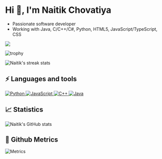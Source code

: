 # Hi 👋, I'm Naitik Chovatiya

-   Passionate software developer
-   Working with Java, C/C++/C#, Python, HTML5, JavaScript/TypeScript, CSS

![](https://komarev.com/ghpvc/?username=naitik2122&color=yellow&style=flat-square)

![trophy](https://github-profile-trophy.vercel.app/?username=naitik2122&theme=onedark)

![Naitik's streak stats](https://github-readme-streak-stats.herokuapp.com/?user=naitik2122&theme=dark)

## ⚡ Languages and tools

<p align="left">
    <a href="https://www.python.org/" target="_blank">
        <img alt="Python" src="https://img.shields.io/badge/python-3670A0?style=for-the-badge&logo=python&logoColor=ffdd54"/> 
    </a> 
    <a href="https://www.javascript.com/" target="_blank">
        <img alt="JavaScript" src="https://img.shields.io/badge/JavaScript-F7DF1E?style=for-the-badge&logo=javascript&logoColor=black"/> 
    </a> 
    <a href="https://cplusplus.com/" target="_blank">
        <img alt="C++" src="https://img.shields.io/badge/c++-%2300599C.svg?style=for-the-badge&logo=c%2B%2B&logoColor=white"/> 
    </a> 
    <a href="https://www.java.com/en/" target="_blank">
        <img alt="Java" src="https://img.shields.io/badge/java-%23ED8B00.svg?style=for-the-badge&logo=java&logoColor=white"/> 
    </a> 
</p>

## 📈 Statistics

![Naitik's GitHub stats](https://github-readme-stats.vercel.app/api?username=naitik2122&show_icons=true&theme=dark)


## 💫 Github Metrics

![Metrics](https://metrics.lecoq.io/naitik2122?template=classic&isocalendar=1&languages=1&introduction=1&stars=1&activity=1&achievements=1&notable=1&repositories=100&repositories.batch=100&repositories.forks=false&repositories.affiliations=owner&isocalendar.duration=half-year&languages.limit=8&activity.limit=5&activity.load=300&activity.days=14&activity.filter=all&activity.visibility=all&activity.timestamps=false&achievements.threshold=C&achievements.secrets=true&achievements.display=detailed&achievements.limit=0&notable.from=organization&notable.repositories=false&config.timezone=Europe%2FHelsinki)





